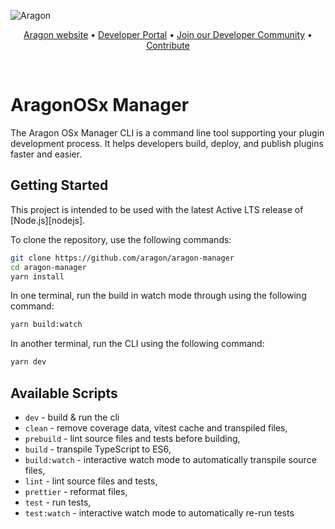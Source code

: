 ![Aragon](https://res.cloudinary.com/dacofvu8m/image/upload/v1677353961/Aragon%20CodeArena/osx_blue_logo_lqrvkr.png)

<p align="center">
  <a href="https://aragon.org/">Aragon website</a>
  •
  <a href="https://devs.aragon.org/">Developer Portal</a>
  •
  <a href="http://eepurl.com/icA7oj">Join our Developer Community</a>
  •
  <a href="https://aragonproject.typeform.com/dx-contribution">Contribute</a>
</p>

<br/>

# AragonOSx Manager

The Aragon OSx Manager CLI is a command line tool supporting your plugin development process. It helps developers build, deploy, and publish plugins faster and easier.

## Getting Started

This project is intended to be used with the latest Active LTS release of [Node.js][nodejs].

To clone the repository, use the following commands:

```sh
git clone https://github.com/aragon/aragon-manager
cd aragon-manager
yarn install
```

In one terminal, run the build in watch mode through using the following command:
```sh
yarn build:watch
```

In another terminal, run the CLI using the following command:
```sh
yarn dev
```

## Available Scripts

- `dev` - build & run the cli
- `clean` - remove coverage data, vitest cache and transpiled files,
- `prebuild` - lint source files and tests before building,
- `build` - transpile TypeScript to ES6,
- `build:watch` - interactive watch mode to automatically transpile source files,
- `lint` - lint source files and tests,
- `prettier` - reformat files,
- `test` - run tests,
- `test:watch` - interactive watch mode to automatically re-run tests
